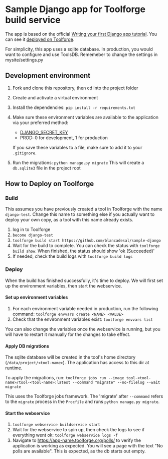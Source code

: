 # Sample Django app for Toolforge build service

The app is based on the official [Writing your first Django app tutorial](https://docs.djangoproject.com/en/4.2/intro/tutorial01/).
You can see it [deployed on Toolforge](https://django-test.toolforge.org/polls/).

For simplicity, this app uses a sqlite database.
In production, you would want to configure and use ToolsDB.
Rememeber to change the settings in mysite/settings.py

## Development environment

1. Fork and clone this repository, then cd into the project folder
2. Create and activate a virtual environment
3. Install the dependencies:
    `pip install -r requirements.txt`
4. Make sure these environment variables are available to the application via your preferred method:
    * [DJANGO_SECRET_KEY](https://docs.djangoproject.com/en/4.2/ref/settings/#std-setting-SECRET_KEY)
    * PROD: 0 for development, 1 for production

    If you save these variables to a file, make sure to add it to your `.gitignore`.
5. Run the migrations:
    `python manage.py migrate`
    This will create a `db.sqlite3` file in the project root

## How to Deploy on Toolforge

### Build

This assumes you have previously created a tool in Toolforge with the name `django-test`. Change this name to something else if you actually want to deploy your own copy, as a tool with this name already exists.

1. log in to Toolforge
2. `become django-test`
3. `toolforge build start https://github.com/blancadesal/sample-django`
4. Wait for the build to complete. You can check the status with `toolforge build show`. When finished, the status should show 'ok (Succeeded)'
5. If needed, check the build logs with `toolforge build logs`

### Deploy

When the build has finished successfully, it's time to deploy. We will first set up the environment variables, then start the webservice.

#### Set up environment variables

1. For each environment variable needed in production, run the following command:
    `toolforge envvars create <NAME> <VALUE>`
2. Check that the environment variables exist:
    `toolforge envvars list`

You can also change the variables once the webservice is running, but you will have to restart it manually for the changes to take effect.

#### Apply DB migrations

The sqlite database will be created in the tool's home directory (`/data/project/<tool-name>`).
The application has access to this dir at runtime.

To apply the migrations, run:
`toolforge jobs run --image tool-<tool-name>/tool-<tool-name>:latest --command "migrate" --no-filelog --wait migrate`

This uses the Toolforge jobs framework.
The 'migrate' after `--command` refers to the `migrate` process in the `Procfile` and runs `python manage.py migrate`.

#### Start the webservice

1. `toolforge webservice buildservice start`
2. Wait for the webservice to spin up, then check the logs to see if everything went ok: `toolforge webservice logs -f`
3. Navigate to <https://app-name.toolforge.org/polls/> to verify the application is working as expected.
You will see a page with the text "No polls are available".
This is expected, as the db starts out empty.
